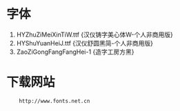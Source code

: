 # 字体
1. HYZhuZiMeiXinTiW.ttf {汉仪铸字美心体W-个人非商用版}
2. HYShuYuanHeiJ.ttf {汉仪舒圆黑简-个人非商用版}
3. ZaoZiGongFangFangHei-1 {造字工房方黑}

# 下载网站
```
    http://www.fonts.net.cn
```